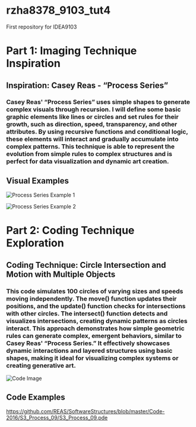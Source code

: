 # rzha8378_9103_tut4
First repository for IDEA9103

# Part 1: Imaging Technique Inspiration

## Inspiration: Casey Reas - “Process Series”

### Casey Reas' “Process Series” uses simple shapes to generate complex visuals through recursion. I will define some basic graphic elements like lines or circles and set rules for their growth, such as direction, speed, transparency, and other attributes. By using recursive functions and conditional logic, these elements will interact and gradually accumulate into complex patterns. This technique is able to represent the evolution from simple rules to complex structures and is perfect for data visualization and dynamic art creation.

## Visual Examples
![Process Series Example 1](rzha8378_9103_tut4/reas_pre_process_0.jpeg)  

![Process Series Example 2](rzha8378_9103_tut4/Process-Compendium.jpg)  

# Part 2: Coding Technique Exploration

## Coding Technique: Circle Intersection and Motion with Multiple Objects

### This code simulates 100 circles of varying sizes and speeds moving independently. The move() function updates their positions, and the update() function checks for intersections with other circles. The intersect() function detects and visualizes intersections, creating dynamic patterns as circles interact. This approach demonstrates how simple geometric rules can generate complex, emergent behaviors, similar to Casey Reas' “Process Series.” It effectively showcases dynamic interactions and layered structures using basic shapes, making it ideal for visualizing complex systems or creating generative art.

![Code Image](rzha8378_9103_tut4/code-example.jpeg)  


## Code Examples
https://github.com/REAS/SoftwareStructures/blob/master/Code-2016/S3_Process_09/S3_Process_09.pde